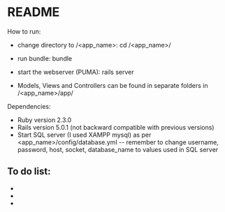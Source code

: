 # README

How to run:
- change directory to /<app_name>: cd /<app_name>/
- run bundle: bundle
- start the webserver (PUMA): rails server


- Models, Views and Controllers can be found in separate folders in /<app_name>/app/

Dependencies:
- Ruby version 2.3.0
- Rails version 5.0.1 (not backward compatible with previous versions)
- Start SQL server (I used XAMPP mysql) as per <app_name>/config/database.yml
	-- remember to change username, password, host, socket, database_name to values used in SQL server





To do list:
-
-
-
-